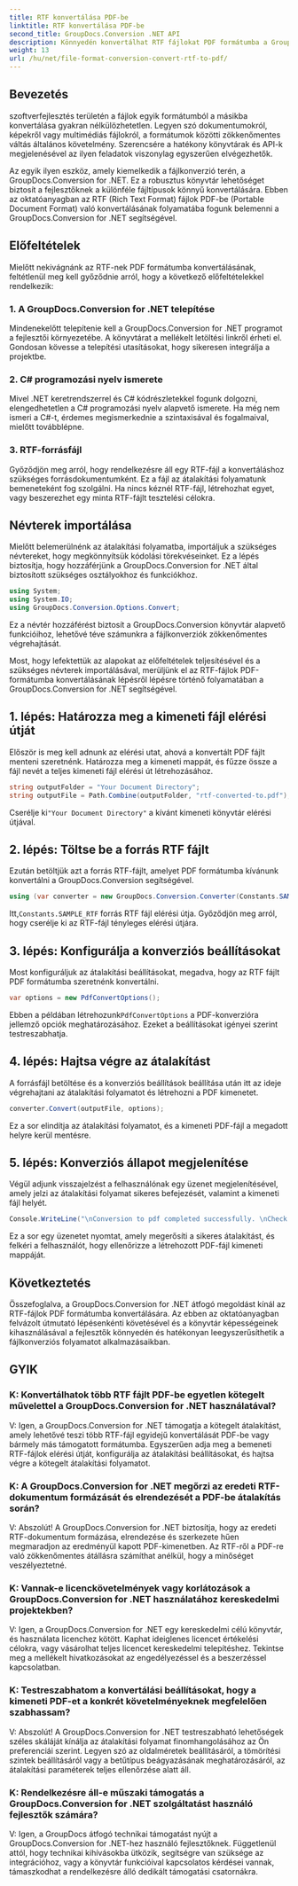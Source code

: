 ```yaml
---
title: RTF konvertálása PDF-be
linktitle: RTF konvertálása PDF-be
second_title: GroupDocs.Conversion .NET API
description: Könnyedén konvertálhat RTF fájlokat PDF formátumba a GroupDocs.Conversion for .NET segítségével. Kövesse lépésről lépésre az integrációhoz, és szabadítsa fel a fájlkonverzió erejét.
weight: 13
url: /hu/net/file-format-conversion-convert-rtf-to-pdf/
---
```

## Bevezetés

szoftverfejlesztés területén a fájlok egyik formátumból a másikba konvertálása gyakran nélkülözhetetlen. Legyen szó dokumentumokról, képekről vagy multimédiás fájlokról, a formátumok közötti zökkenőmentes váltás általános követelmény. Szerencsére a hatékony könyvtárak és API-k megjelenésével az ilyen feladatok viszonylag egyszerűen elvégezhetők.

Az egyik ilyen eszköz, amely kiemelkedik a fájlkonverzió terén, a GroupDocs.Conversion for .NET. Ez a robusztus könyvtár lehetőséget biztosít a fejlesztőknek a különféle fájltípusok könnyű konvertálására. Ebben az oktatóanyagban az RTF (Rich Text Format) fájlok PDF-be (Portable Document Format) való konvertálásának folyamatába fogunk belemenni a GroupDocs.Conversion for .NET segítségével.

## Előfeltételek

Mielőtt nekivágnánk az RTF-nek PDF formátumba konvertálásának, feltétlenül meg kell győződnie arról, hogy a következő előfeltételekkel rendelkezik:

### 1. A GroupDocs.Conversion for .NET telepítése

Mindenekelőtt telepítenie kell a GroupDocs.Conversion for .NET programot a fejlesztői környezetébe. A könyvtárat a mellékelt letöltési linkről érheti el. Gondosan kövesse a telepítési utasításokat, hogy sikeresen integrálja a projektbe.

### 2. C# programozási nyelv ismerete

Mivel .NET keretrendszerrel és C# kódrészletekkel fogunk dolgozni, elengedhetetlen a C# programozási nyelv alapvető ismerete. Ha még nem ismeri a C#-t, érdemes megismerkednie a szintaxisával és fogalmaival, mielőtt továbblépne.

### 3. RTF-forrásfájl

Győződjön meg arról, hogy rendelkezésre áll egy RTF-fájl a konvertáláshoz szükséges forrásdokumentumként. Ez a fájl az átalakítási folyamatunk bemeneteként fog szolgálni. Ha nincs kéznél RTF-fájl, létrehozhat egyet, vagy beszerezhet egy minta RTF-fájlt tesztelési célokra.

## Névterek importálása

Mielőtt belemerülnénk az átalakítási folyamatba, importáljuk a szükséges névtereket, hogy megkönnyítsük kódolási törekvéseinket. Ez a lépés biztosítja, hogy hozzáférjünk a GroupDocs.Conversion for .NET által biztosított szükséges osztályokhoz és funkciókhoz.

```csharp
using System;
using System.IO;
using GroupDocs.Conversion.Options.Convert;
```

Ez a névtér hozzáférést biztosít a GroupDocs.Conversion könyvtár alapvető funkcióihoz, lehetővé téve számunkra a fájlkonverziók zökkenőmentes végrehajtását.

Most, hogy lefektettük az alapokat az előfeltételek teljesítésével és a szükséges névterek importálásával, merüljünk el az RTF-fájlok PDF-formátumba konvertálásának lépésről lépésre történő folyamatában a GroupDocs.Conversion for .NET segítségével.

## 1. lépés: Határozza meg a kimeneti fájl elérési útját

Először is meg kell adnunk az elérési utat, ahová a konvertált PDF fájlt menteni szeretnénk. Határozza meg a kimeneti mappát, és fűzze össze a fájl nevét a teljes kimeneti fájl elérési út létrehozásához.

```csharp
string outputFolder = "Your Document Directory";
string outputFile = Path.Combine(outputFolder, "rtf-converted-to.pdf");
```

 Cserélje ki`"Your Document Directory"` a kívánt kimeneti könyvtár elérési útjával.

## 2. lépés: Töltse be a forrás RTF fájlt

Ezután betöltjük azt a forrás RTF-fájlt, amelyet PDF formátumba kívánunk konvertálni a GroupDocs.Conversion segítségével.

```csharp
using (var converter = new GroupDocs.Conversion.Converter(Constants.SAMPLE_RTF))
```

 Itt,`Constants.SAMPLE_RTF` forrás RTF fájl elérési útja. Győződjön meg arról, hogy cserélje ki az RTF-fájl tényleges elérési útjára.

## 3. lépés: Konfigurálja a konverziós beállításokat

Most konfiguráljuk az átalakítási beállításokat, megadva, hogy az RTF fájlt PDF formátumba szeretnénk konvertálni.

```csharp
var options = new PdfConvertOptions();
```

 Ebben a példában létrehozunk`PdfConvertOptions` a PDF-konverzióra jellemző opciók meghatározásához. Ezeket a beállításokat igényei szerint testreszabhatja.

## 4. lépés: Hajtsa végre az átalakítást

A forrásfájl betöltése és a konverziós beállítások beállítása után itt az ideje végrehajtani az átalakítási folyamatot és létrehozni a PDF kimenetet.

```csharp
converter.Convert(outputFile, options);
```

Ez a sor elindítja az átalakítási folyamatot, és a kimeneti PDF-fájl a megadott helyre kerül mentésre.

## 5. lépés: Konverziós állapot megjelenítése

Végül adjunk visszajelzést a felhasználónak egy üzenet megjelenítésével, amely jelzi az átalakítási folyamat sikeres befejezését, valamint a kimeneti fájl helyét.

```csharp
Console.WriteLine("\nConversion to pdf completed successfully. \nCheck output in {0}", outputFolder);
```

Ez a sor egy üzenetet nyomtat, amely megerősíti a sikeres átalakítást, és felkéri a felhasználót, hogy ellenőrizze a létrehozott PDF-fájl kimeneti mappáját.

## Következtetés

Összefoglalva, a GroupDocs.Conversion for .NET átfogó megoldást kínál az RTF-fájlok PDF formátumba konvertálására. Az ebben az oktatóanyagban felvázolt útmutató lépésenkénti követésével és a könyvtár képességeinek kihasználásával a fejlesztők könnyedén és hatékonyan leegyszerűsíthetik a fájlkonverziós folyamatot alkalmazásaikban.

## GYIK

### K: Konvertálhatok több RTF fájlt PDF-be egyetlen kötegelt művelettel a GroupDocs.Conversion for .NET használatával?

V: Igen, a GroupDocs.Conversion for .NET támogatja a kötegelt átalakítást, amely lehetővé teszi több RTF-fájl egyidejű konvertálását PDF-be vagy bármely más támogatott formátumba. Egyszerűen adja meg a bemeneti RTF-fájlok elérési útját, konfigurálja az átalakítási beállításokat, és hajtsa végre a kötegelt átalakítási folyamatot.

### K: A GroupDocs.Conversion for .NET megőrzi az eredeti RTF-dokumentum formázását és elrendezését a PDF-be átalakítás során?

V: Abszolút! A GroupDocs.Conversion for .NET biztosítja, hogy az eredeti RTF-dokumentum formázása, elrendezése és szerkezete hűen megmaradjon az eredményül kapott PDF-kimenetben. Az RTF-ről a PDF-re való zökkenőmentes átállásra számíthat anélkül, hogy a minőséget veszélyeztetné.

### K: Vannak-e licenckövetelmények vagy korlátozások a GroupDocs.Conversion for .NET használatához kereskedelmi projektekben?

V: Igen, a GroupDocs.Conversion for .NET egy kereskedelmi célú könyvtár, és használata licenchez kötött. Kaphat ideiglenes licencet értékelési célokra, vagy vásárolhat teljes licencet kereskedelmi telepítéshez. Tekintse meg a mellékelt hivatkozásokat az engedélyezéssel és a beszerzéssel kapcsolatban.

### K: Testreszabhatom a konvertálási beállításokat, hogy a kimeneti PDF-et a konkrét követelményeknek megfelelően szabhassam?

V: Abszolút! A GroupDocs.Conversion for .NET testreszabható lehetőségek széles skáláját kínálja az átalakítási folyamat finomhangolásához az Ön preferenciái szerint. Legyen szó az oldalméretek beállításáról, a tömörítési szintek beállításáról vagy a betűtípus beágyazásának meghatározásáról, az átalakítási paraméterek teljes ellenőrzése alatt áll.

### K: Rendelkezésre áll-e műszaki támogatás a GroupDocs.Conversion for .NET szolgáltatást használó fejlesztők számára?

V: Igen, a GroupDocs átfogó technikai támogatást nyújt a GroupDocs.Conversion for .NET-hez használó fejlesztőknek. Függetlenül attól, hogy technikai kihívásokba ütközik, segítségre van szüksége az integrációhoz, vagy a könyvtár funkcióival kapcsolatos kérdései vannak, támaszkodhat a rendelkezésre álló dedikált támogatási csatornákra.